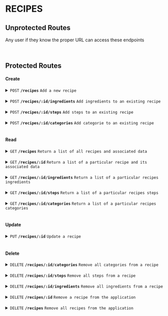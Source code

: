 # RECIPES

## Unprotected Routes

Any user if they know the proper URL can access these endpoints

<br>

## Protected Routes

#### Create

<details>
 <summary><code>POST</code> <code><b>/recipes</b></code> <code>Add a new recipe</code></summary>

##### Security

> | Secured   | Role Required | description             |
> |-----------|---------------|-------------------------|
> | None      |  None | N/A  |


##### Parameters

> | name      |  type     | data type               | description                                                           |
> |-----------|-----------|-------------------------|-----------------------------------------------------------------------|
> | None      |  required | object (JSON or YAML)   | N/A  |

##### Payload

> | Name      |  type     | data type               | description                                                           |
> |-----------|-----------|-------------------------|-----------------------------------------------------------------------|
> | userId      |  required | number   | The unique identifier of the user owning the recipe  |
> | name | required | string | The recipes name |
> | servings | required | number | How many people could this recipe feed |
> | calories_per_serving | required | number | The number of calories each serving of this recipe provides |
> | prep_time | required | number | How long in minutes to prep the ingredients for the recipe |
> | cook_time | required | number | How long in minutes to cook this dish |
> | steps | required | array | List if steps to follow to make the recipe |
> | ingredients | required | array | List of ingredients required to make the recipe |
> | cookbookId | required | number | The cookbook the new recipe will initially be stored in |
> | categories | required | array | List of categories that the recipe belongs too |

##### Payload example
> ```json
> {
>     "recipe": {
>       "userId": 35,
>       "name": "Baked Beans on toast with cheese",
>       "description": "",
>       "servings": 1,
>       "calories_per_serving": 150,
>       "prep_time": 6,
>       "cook_time": 7
>     },
>     "steps": [
>         { "stepNo": 1, "content": "Toast some bread" },
>         { "stepNo": 2, "content": "Place baked beans into a pan" },
>         { "stepNo": 3, "content": "Grate some cheese in with the beans and mix together" },
>         { "stepNo": 4, "content": "Cook the beans and cheese for 4 minutes"},
>         { "stepNo": 5, "content": "Pour the beans and cheese over the bread" },
>         { "stepNo": 6, "content": "Server and enjoy" }
>       ],
>     "ingredients": [
>         { "ingredientId": 1, "amount": 2, "amount_type": "slices" },
>         { "ingredientId": 4, "amount": 1, "amount_type": "can" },
>         { "ingredientId": 5, "amount": 50, "amount_type": "grams" }
>       ],
>     "cookbookId": 2,
>     "categories": [
>         { "categoryId": 1 },
>         { "categoryId": 2 },
>         { "categoryId": 4 }
>       ]
> }
> ```

##### Responses

> | http code     | content-type                      | response                                                            |
> |---------------|-----------------------------------|---------------------------------------------------------------------|
> | `200`         | `application/json`  | `{"success":true,"message":"Recipe successfully added"}`  |
> | `400`         | `application/json`  | `{"status":"400", "success": "false", "message": "Undefined request body" }` |
> | `400`         | `application/json`  | `{"status":"400", "success": "false", "message": "Undefined recipe" }` |
> | `400`         | `application/json`  | `{"status":"400", "success": "false", "message": "Wrong format for recipe" }` |
> | `400`         | `application/json`  | `{"status":"400", "success": "false", "message": "Undefined userId" }` |
> | `400`         | `application/json`  | `{"status":"400", "success": "false", "message": "Wrong format for userId" }` |
> | `400`         | `application/json`  | `{"status":"400", "success": "false", "message": "Undefined name" }` |
> | `400`         | `application/json`  | `{"status":"400", "success": "false", "message": "Wrong format for name" }` |
> | `400`         | `application/json`  | `{"status":"400", "success": "false", "message": "Undefined servings" }` |
> | `400`         | `application/json`  | `{"status":"400", "success": "false", "message": "Wrong format for servings" }` |
> | `400`         | `application/json`  | `{"status":"400", "success": "false", "message": "Undefined calories_per_serving" }` |
> | `400`         | `application/json`  | `{"status":"400", "success": "false", "message": "Wrong format for calories_per_serving" }` |
> | `400`         | `application/json`  | `{"status":"400", "success": "false", "message": "Undefined prep_time" }` |
> | `400`         | `application/json`  | `{"status":"400", "success": "false", "message": "Wrong format for prep_time" }` |
> | `400`         | `application/json`  | `{"status":"400", "success": "false", "message": "Undefined cook_time" }` |
> | `400`         | `application/json`  | `{"status":"400", "success": "false", "message": "Wrong format for cook_time" }` |
> | `400`         | `application/json`  | `{"status":"400", "success": "false", "message": "Undefined steps" }` |
> | `400`         | `application/json`  | `{"status":"400", "success": "false", "message": "Wrong format for steps" }` |
> | `400`         | `application/json`  | `{"status":"400", "success": "false", "message": "Undefined ingredients" }` |
> | `400`         | `application/json`  | `{"status":"400", "success": "false", "message": "Wrong format for ingredients" }` |
> | `400`         | `application/json`  | `{"status":"400", "success": "false", "message": "Undefined cookbookId" }` |
> | `400`         | `application/json`  | `{"status":"400", "success": "false", "message": "Wrong format for cookbookId" }` |
> | `400`         | `application/json`  | `{"status":"400", "success": "false", "message": "Undefined categories" }` |
> | `400`         | `application/json`  | `{"status":"400", "success": "false", "message": "Wrong format for categories" }` |
> | `500`         | `application/json`  | `{"status":"500", "success": "false", "message": "There was a problem with the resource, please try again later"}` |

##### Example cURL

> ```javascript
>  curl -X POST -H "Content-Type: application/json" -H "Authorization: Bearer eyJhbGciOiJIUzI1NiIsInR5cCI6IkpXVCJ9.eyJ1c2VyIjp7ImlkIjozNCwicm9sZXMiOiJBZG1pbiJ9LCJpYXQiOjE2NzYyOTAzNTYsImV4cCI6MTY3NjM3Njc1Nn0.rDHrC6B5Inj48SfotL5TUuaMdLsbB8Y2mNrF6ZmnBgE" -b "cookies.txt" -d @recipe.json http://localhost:5000/recipes

##### Example Response Package
> ```json
> {"success":true,"message":"Recipe successfully added"}
> ```
</details>

<br>

<details>
 <summary><code>POST</code> <code><b>/recipes/:id/ingredients</b></code> <code>Add ingredients to an existing recipe</code></summary>

##### Security

> | Secured   | Role Required | description             |
> |-----------|---------------|-------------------------|
> | None      |  None | N/A  |


##### Parameters

> | name      |  type     | data type               | description                                                           |
> |-----------|-----------|-------------------------|-----------------------------------------------------------------------|
> | id      |  required | Number   | The unique identifier of the recipe to add one or more ingredients to  |

##### Payload

> | Name      |  type     | data type               | description                                                           |
> |-----------|-----------|-------------------------|-----------------------------------------------------------------------|
> | ingredientId | required | number | The ingredient being added to the recipe |
> | amount | required | number | How much of the ingredient is needed for the recipe |
> | amount_type | required | string | What is the amounts type I.E. slice, grams etc |

##### Payload example
> ```json
> {
>   "ingredientId": 1,
>   "amount": 1,
>   "amount_type": "slice"
> }
> ```

##### Responses

> | http code     | content-type                      | response                                                            |
> |---------------|-----------------------------------|---------------------------------------------------------------------|
> | `200`         | `application/json`  | `{"status":200,"success":true,"message":"Ingredient successfully added to recipe"}`  |
> | `400`         | `application/json`  | `{"status":"400", "success": "false", "message": "Undefined request parameters" }` |
> | `400`         | `application/json`  | `{"status":"400", "success": "false", "message": "Undefined id" }` |
> | `400`         | `application/json`  | `{"status":"400", "success": "false", "message": "Undefined request body" }` |
> | `400`         | `application/json`  | `{"status":"400", "success": "false", "message": "Undefined ingredientId" }` |
> | `400`         | `application/json`  | `{"status":"400", "success": "false", "message": "Wrong format for ingredientId" }` |
> | `400`         | `application/json`  | `{"status":"400", "success": "false", "message": "Undefined amount" }` |
> | `400`         | `application/json`  | `{"status":"400", "success": "false", "message": "Wrong format for amount" }` |
> | `400`         | `application/json`  | `{"status":"400", "success": "false", "message": "Undefined amount_type" }` |
> | `400`         | `application/json`  | `{"status":"400", "success": "false", "message": "Wrong format for amount_type" }` |
> | `500`         | `application/json`  | `{"status":"500", "success": "false", "message": "There was a problem with the resource, please try again later"}` |

##### Example cURL

> ```javascript
>  curl -X POST -H "Content-Type: application/json" -H "Authorization: Bearer eyJhbGciOiJIUzI1NiIsInR5cCI6IkpXVCJ9.eyJ1c2VyIjp7ImlkIjozNCwicm9sZXMiOiJBZG1pbiJ9LCJpYXQiOjE2NzYyOTAzNTYsImV4cCI6MTY3NjM3Njc1Nn0.rDHrC6B5Inj48SfotL5TUuaMdLsbB8Y2mNrF6ZmnBgE" -b "cookies.txt" -d @recipe_ingredient.json http://localhost:5000/recipes/22/ingredients

##### Example Response Package
> ```json
> {"status":200,"success":true,"message":"Ingredient successfully added to recipe"}
> ```
</details>

<br>

<details>
 <summary><code>POST</code> <code><b>/recipes/:id/steps</b></code> <code>Add steps to an existing recipe</code></summary>

##### Security

> | Secured   | Role Required | description             |
> |-----------|---------------|-------------------------|
> | None      |  None | N/A  |


##### Parameters

> | name      |  type     | data type               | description                                                           |
> |-----------|-----------|-------------------------|-----------------------------------------------------------------------|
> | id      |  required | Number   | The unique identifier of the recipe to add one or more ingredients to  |

##### Payload

> | Name      |  type     | data type               | description                                                           |
> |-----------|-----------|-------------------------|-----------------------------------------------------------------------|
> | stepNo | required | number | The numer identifying the order of the step |
> | stepContent | required | string | Detailed text of what to do for this step |

##### Payload example
> ```json
> {
>   "stepNo": 1,
>   "stepContent": "Place toast in toaster"
> }
> ```

##### Responses

> | http code     | content-type                      | response                                                            |
> |---------------|-----------------------------------|---------------------------------------------------------------------|
> | `200`         | `application/json`  | `{"success":true,"message":"Step has been successfully added to the recipe"}`  |
> | `400`         | `application/json`  | `{"status":"400", "success": "false", "message": "Undefined request parameters" }` |
> | `400`         | `application/json`  | `{"status":"400", "success": "false", "message": "Undefined id" }` |
> | `400`         | `application/json`  | `{"status":"400", "success": "false", "message": "Undefined request body" }` |
> | `400`         | `application/json`  | `{"status":"400", "success": "false", "message": "Undefined stepNo" }` |
> | `400`         | `application/json`  | `{"status":"400", "success": "false", "message": "Wrong format for stepNo" }` |
> | `400`         | `application/json`  | `{"status":"400", "success": "false", "message": "Undefined stepContent" }` |
> | `400`         | `application/json`  | `{"status":"400", "success": "false", "message": "Wrong format for stepContent" }` |
> | `500`         | `application/json`  | `{"status":"500", "success": "false", "message": "There was a problem with the resource, please try again later"}` |

##### Example cURL

> ```javascript
>  curl -X POST -H "Content-Type: application/json" -H "Authorization: Bearer eyJhbGciOiJIUzI1NiIsInR5cCI6IkpXVCJ9.eyJ1c2VyIjp7ImlkIjozNCwicm9sZXMiOiJBZG1pbiJ9LCJpYXQiOjE2NzYyOTAzNTYsImV4cCI6MTY3NjM3Njc1Nn0.rDHrC6B5Inj48SfotL5TUuaMdLsbB8Y2mNrF6ZmnBgE" -b "cookies.txt" -d @recipe_steps.json http://localhost:5000/recipes/22/steps

##### Example Response Package
> ```json
> {"success":true,"message":"Step has been successfully added to the recipe"}
> ```
</details>

<br>

<details>
 <summary><code>POST</code> <code><b>/recipes/:id/categories</b></code> <code>Add categorie to an existing recipe</code></summary>

##### Security

> | Secured   | Role Required | description             |
> |-----------|---------------|-------------------------|
> | None      |  None | N/A  |


##### Parameters

> | name      |  type     | data type               | description                                                           |
> |-----------|-----------|-------------------------|-----------------------------------------------------------------------|
> | id      |  required | Number   | The unique identifier of the recipe to add one or more ingredients to  |

##### Payload

> | Name      |  type     | data type               | description                                                           |
> |-----------|-----------|-------------------------|-----------------------------------------------------------------------|
> | categoryId | required | number | The unique identifier of the category to associate with the recipe |


##### Payload example
> ```json
> {
>   "categoryId": 1
> }
> ```

##### Responses

> | http code     | content-type                      | response                                                            |
> |---------------|-----------------------------------|---------------------------------------------------------------------|
> | `200`         | `application/json`  | `{"success":true,"message":"Category successfully added to Recipe"}`  |
> | `400`         | `application/json`  | `{"status":"400", "success": "false", "message": "Undefined request parameters" }` |
> | `400`         | `application/json`  | `{"status":"400", "success": "false", "message": "Undefined id" }` |
> | `400`         | `application/json`  | `{"status":"400", "success": "false", "message": "Undefined request body" }` |
> | `400`         | `application/json`  | `{"status":"400", "success": "false", "message": "Undefined categoryId" }` |
> | `500`         | `application/json`  | `{"status":"500", "success": "false", "message": "There was a problem with the resource, please try again later"}` |

##### Example cURL

> ```javascript
>  curl -X POST -H "Content-Type: application/json" -H "Authorization: Bearer eyJhbGciOiJIUzI1NiIsInR5cCI6IkpXVCJ9.eyJ1c2VyIjp7ImlkIjozNCwicm9sZXMiOiJBZG1pbiJ9LCJpYXQiOjE2NzYyOTAzNTYsImV4cCI6MTY3NjM3Njc1Nn0.rDHrC6B5Inj48SfotL5TUuaMdLsbB8Y2mNrF6ZmnBgE" -b "cookies.txt" -d @recipe_categories.json http://localhost:5000/recipes/22/categories

##### Example Response Package
> ```json
> {"success":true,"message":"Category successfully added to Recipe"}
> ```
</details>

<br>

#### Read

<details>
 <summary><code>GET</code> <code><b>/recipes</b></code> <code>Return a list of all recipes and associated data</code></summary>

##### Security

> | Secured   | Role Required | description             |
> |-----------|---------------|-------------------------|
> | None      |  None | N/A  |


##### Parameters

> | name      |  type     | data type               | description                                                           |
> |-----------|-----------|-------------------------|-----------------------------------------------------------------------|
> | None      |  None | None   | N/A  |

##### Payload

> | Name      |  type     | data type               | description                                                           |
> |-----------|-----------|-------------------------|-----------------------------------------------------------------------|
> | None      |  None | None   | N/A  |

##### Payload example
> ```json
> ```

##### Responses

> | http code     | content-type                      | response                                                            |
> |---------------|-----------------------------------|---------------------------------------------------------------------|
> | `200`         | `application/json`  | Returns a list of one or more recipes  |
> | `404`         | `application/json`  | `{"status":"404", "success": "false", "message": "There are currently no recipes" }` |
> | `500`         | `application/json`  | `{"status":"500", "success": "false", "message": "There was a problem with the resource, please try again later"}` |

##### Example cURL

> ```javascript
>  curl -X GET -H "Content-Type: application/json" -H "Authorization: Bearer eyJhbGciOiJIUzI1NiIsInR5cCI6IkpXVCJ9.eyJ1c2VyIjp7ImlkIjozNCwicm9sZXMiOiJBZG1pbiJ9LCJpYXQiOjE2NzYyOTAzNTYsImV4cCI6MTY3NjM3Njc1Nn0.rDHrC6B5Inj48SfotL5TUuaMdLsbB8Y2mNrF6ZmnBgE" -b "cookies.txt" http://localhost:5000/recipes

##### Example Response Package
> ```json
> [{"recipeId":18,"name":"Spicy cheese on toast","description":"A twist of one of the UKs favourite dishes","servings":1,"calories_per_serving":234,"prep_time":5,"cook_time":8,"rating":1,"ingredients":[],"cookbooks":[],"steps":[],"categories":[{"id":14,"name":"Lunches"}]},{"recipeId":22,"name":"Baked Beans on toast with cheese","description":"","servings":1,"calories_per_serving":150,"prep_time":6,"cook_time":7,"rating":null,"ingredients":[{"id":22,"name":"bread","amount":2,"amount_type":"slices"},{"id":21,"name":"beans","amount":1,"amount_type":"can"},{"id":23,"name":"cheese","amount":50,"amount_type":"grams"},{"id":20,"name":"eggs","amount":6,"amount_type":"large"}],"cookbooks":[{"id":8,"name":"Dairy Free Recipes"}],"steps":[{"id":68,"stepNo":1,"content":"Toast some bread"},{"id":69,"stepNo":2,"content":"Place baked beans into a pan"},{"id":70,"stepNo":3,"content":"Grate some cheese in with the beans and mix together"},{"id":71,"stepNo":4,"content":"Cook the beans and cheese for 4 minutes"},{"id":72,"stepNo":5,"content":"Pour the beans and cheese over the bread"},{"id":73,"stepNo":6,"content":"Server and enjoy"},{"id":74,"stepNo":7,"content":"Optional: Sprinkle soem grated cheese over the top"}],"categories":[{"id":12,"name":"Breakfasts"},{"id":14,"name":"Lunches"},{"id":15,"name":"Snacks"},{"id":21,"name":"Vegetarian"}]}]
> ```
</details>

<br>

<details>
 <summary><code>GET</code> <code><b>/recipes/:id</b></code> <code>Return a list of a particular recipe and its associated data</code></summary>

##### Security

> | Secured   | Role Required | description             |
> |-----------|---------------|-------------------------|
> | None      |  None | N/A  |


##### Parameters

> | name      |  type     | data type               | description                                                           |
> |-----------|-----------|-------------------------|-----------------------------------------------------------------------|
> | id      |  required | Number   | The unique identifier of the recipe we are interested in  |

##### Payload

> | Name      |  type     | data type               | description                                                           |
> |-----------|-----------|-------------------------|-----------------------------------------------------------------------|
> | None      |  None | None   | N/A  |

##### Payload example
> ```json
> ```

##### Responses

> | http code     | content-type                      | response                                                            |
> |---------------|-----------------------------------|---------------------------------------------------------------------|
> | `200`         | `application/json`  | Returns a list of one or more recipes  |
> | `400`         | `application/json`  | `{"status":"400", "success": "false", "message": "Undefined request parameter" }` |
> | `400`         | `application/json`  | `{"status":"400", "success": "false", "message": "Undefined id" }` |
> | `404`         | `application/json`  | `{"status":"404", "success": "false", "message": "No recipe found matching supplied id" }` |
> | `500`         | `application/json`  | `{"status":"500", "success": "false", "message": "There was a problem with the resource, please try again later"}` |

##### Example cURL

> ```javascript
>  curl -X GET -H "Content-Type: application/json" -H "Authorization: Bearer eyJhbGciOiJIUzI1NiIsInR5cCI6IkpXVCJ9.eyJ1c2VyIjp7ImlkIjozNCwicm9sZXMiOiJBZG1pbiJ9LCJpYXQiOjE2NzYyOTAzNTYsImV4cCI6MTY3NjM3Njc1Nn0.rDHrC6B5Inj48SfotL5TUuaMdLsbB8Y2mNrF6ZmnBgE" -b "cookies.txt" http://localhost:5000/recipes/18

##### Example Response Package
> ```json
> [{"id":18,"userId":34,"name":"Spicy cheese on toast","description":"A twist of one of the UKs favourite dishes","servings":1,"calories_per_serving":234,"prep_time":5,"cook_time":8,"rating":1,"ingredients":[],"steps":[],"categories":[{"id":14,"name":"Lunches"}],"cookbooks":[]}]
> ```
</details>

<br>

<details>
 <summary><code>GET</code> <code><b>/recipes/:id/ingredients</b></code> <code>Return a list of a particular recipes ingredients</code></summary>

##### Security

> | Secured   | Role Required | description             |
> |-----------|---------------|-------------------------|
> | None      |  None | N/A  |


##### Parameters

> | name      |  type     | data type               | description                                                           |
> |-----------|-----------|-------------------------|-----------------------------------------------------------------------|
> | id      |  required | Number   | The unique identifier of the recipe we are interested in  |

##### Payload

> | Name      |  type     | data type               | description                                                           |
> |-----------|-----------|-------------------------|-----------------------------------------------------------------------|
> | None      |  None | None   | N/A  |

##### Payload example
> ```json
> ```

##### Responses

> | http code     | content-type                      | response                                                            |
> |---------------|-----------------------------------|---------------------------------------------------------------------|
> | `200`         | `application/json`  | Returns a list of one or more recipes  |
> | `400`         | `application/json`  | `{"status":"400", "success": "false", "message": "Undefined request parameter" }` |
> | `400`         | `application/json`  | `{"status":"400", "success": "false", "message": "Undefined id" }` |
> | `404`         | `application/json`  | `{"status":"404", "success": "false", "message": "Recipe currently has no ingredients" }` |
> | `500`         | `application/json`  | `{"status":"500", "success": "false", "message": "There was a problem with the resource, please try again later"}` |

##### Example cURL

> ```javascript
>  curl -X GET -H "Content-Type: application/json" -H "Authorization: Bearer eyJhbGciOiJIUzI1NiIsInR5cCI6IkpXVCJ9.eyJ1c2VyIjp7ImlkIjozNCwicm9sZXMiOiJBZG1pbiJ9LCJpYXQiOjE2NzYyOTAzNTYsImV4cCI6MTY3NjM3Njc1Nn0.rDHrC6B5Inj48SfotL5TUuaMdLsbB8Y2mNrF6ZmnBgE" -b "cookies.txt" http://localhost:5000/recipes/22/ingredients

##### Example Response Package
> ```json
> [{"id":22,"name":"bread","amount":2,"amount_type":"slices"},{"id":21,"name":"beans","amount":1,"amount_type":"can"},{"id":23,"name":"cheese","amount":50,"amount_type":"grams"},{"id":20,"name":"eggs","amount":6,"amount_type":"large"}]
> ```
</details>

<br>

<details>
 <summary><code>GET</code> <code><b>/recipes/:id/steps</b></code> <code>Return a list of a particular recipes steps</code></summary>

##### Security

> | Secured   | Role Required | description             |
> |-----------|---------------|-------------------------|
> | None      |  None | N/A  |


##### Parameters

> | name      |  type     | data type               | description                                                           |
> |-----------|-----------|-------------------------|-----------------------------------------------------------------------|
> | id      |  required | Number   | The unique identifier of the recipe we are interested in  |

##### Payload

> | Name      |  type     | data type               | description                                                           |
> |-----------|-----------|-------------------------|-----------------------------------------------------------------------|
> | None      |  None | None   | N/A  |

##### Payload example
> ```json
> ```

##### Responses

> | http code     | content-type                      | response                                                            |
> |---------------|-----------------------------------|---------------------------------------------------------------------|
> | `200`         | `application/json`  | Returns a list of one or more recipes  |
> | `400`         | `application/json`  | `{"status":"400", "success": "false", "message": "Undefined request parameter" }` |
> | `400`         | `application/json`  | `{"status":"400", "success": "false", "message": "Undefined id" }` |
> | `404`         | `application/json`  | `{"status":"404", "success": "false", "message": "This recipe currently has no steps" }` |
> | `500`         | `application/json`  | `{"status":"500", "success": "false", "message": "There was a problem with the resource, please try again later"}` |

##### Example cURL

> ```javascript
>  curl -X GET -H "Content-Type: application/json" -H "Authorization: Bearer eyJhbGciOiJIUzI1NiIsInR5cCI6IkpXVCJ9.eyJ1c2VyIjp7ImlkIjozNCwicm9sZXMiOiJBZG1pbiJ9LCJpYXQiOjE2NzYyOTAzNTYsImV4cCI6MTY3NjM3Njc1Nn0.rDHrC6B5Inj48SfotL5TUuaMdLsbB8Y2mNrF6ZmnBgE" -b "cookies.txt" http://localhost:5000/recipes/22/steps

##### Example Response Package
> ```json
> [{"id":68,"recipeId":22,"stepNo":1,"content":"Toast some bread","created_at":"2023-02-13T12:56:27.900Z","updated_at":"2023-02-13T12:56:27.900Z"},{"id":69,"recipeId":22,"stepNo":2,"content":"Place baked beans into a pan","created_at":"2023-02-13T12:56:27.900Z","updated_at":"2023-02-13T12:56:27.900Z"},{"id":70,"recipeId":22,"stepNo":3,"content":"Grate some cheese in with the beans and mix together","created_at":"2023-02-13T12:56:27.900Z","updated_at":"2023-02-13T12:56:27.900Z"},{"id":71,"recipeId":22,"stepNo":4,"content":"Cook the beans and cheese for 4 minutes","created_at":"2023-02-13T12:56:27.900Z","updated_at":"2023-02-13T12:56:27.900Z"},{"id":72,"recipeId":22,"stepNo":5,"content":"Pour the beans and cheese over the bread","created_at":"2023-02-13T12:56:27.900Z","updated_at":"2023-02-13T12:56:27.900Z"},{"id":73,"recipeId":22,"stepNo":6,"content":"Server and enjoy","created_at":"2023-02-13T12:56:27.900Z","updated_at":"2023-02-13T12:56:27.900Z"},{"id":74,"recipeId":22,"stepNo":7,"content":"Optional: Sprinkle soem grated cheese over the top","created_at":"2023-02-13T19:43:44.083Z","updated_at":"2023-02-13T19:43:44.083Z"}]
> ```
</details>

<br>

<details>
 <summary><code>GET</code> <code><b>/recipes/:id/categories</b></code> <code>Return a list of a particular recipes categories</code></summary>

##### Security

> | Secured   | Role Required | description             |
> |-----------|---------------|-------------------------|
> | None      |  None | N/A  |


##### Parameters

> | name      |  type     | data type               | description                                                           |
> |-----------|-----------|-------------------------|-----------------------------------------------------------------------|
> | id      |  required | Number   | The unique identifier of the recipe we are interested in  |

##### Payload

> | Name      |  type     | data type               | description                                                           |
> |-----------|-----------|-------------------------|-----------------------------------------------------------------------|
> | None      |  None | None   | N/A  |

##### Payload example
> ```json
> ```

##### Responses

> | http code     | content-type                      | response                                                            |
> |---------------|-----------------------------------|---------------------------------------------------------------------|
> | `200`         | `application/json`  | Returns a list of one or more recipes  |
> | `400`         | `application/json`  | `{"status":"400", "success": "false", "message": "Undefined request parameter" }` |
> | `400`         | `application/json`  | `{"status":"400", "success": "false", "message": "Undefined id" }` |
> | `404`         | `application/json`  | `{"status":"404", "success": "false", "message": "This recipe currently has no categories" }` |
> | `500`         | `application/json`  | `{"status":"500", "success": "false", "message": "There was a problem with the resource, please try again later"}` |

##### Example cURL

> ```javascript
>  curl -X GET -H "Content-Type: application/json" -H "Authorization: Bearer eyJhbGciOiJIUzI1NiIsInR5cCI6IkpXVCJ9.eyJ1c2VyIjp7ImlkIjozNCwicm9sZXMiOiJBZG1pbiJ9LCJpYXQiOjE2NzYyOTAzNTYsImV4cCI6MTY3NjM3Njc1Nn0.rDHrC6B5Inj48SfotL5TUuaMdLsbB8Y2mNrF6ZmnBgE" -b "cookies.txt" http://localhost:5000/recipes/22/categories

##### Example Response Package
> ```json
> [{"id":21,"recipeId":22,"categoryId":12,"categoryName":"Breakfasts"},{"id":22,"recipeId":22,"categoryId":14,"categoryName":"Lunches"},{"id":23,"recipeId":22,"categoryId":15,"categoryName":"Snacks"},{"id":24,"recipeId":22,"categoryId":21,"categoryName":"Vegetarian"}]
> ```
</details>

<br>

#### Update

<details>
 <summary><code>PUT</code> <code><b>/recipes/:id</b></code> <code>Update a recipe</code></summary>

##### Security

> | Secured   | Role Required | description             |
> |-----------|---------------|-------------------------|
> | None      |  None | N/A  |


##### Parameters

> | name      |  type     | data type               | description                                                           |
> |-----------|-----------|-------------------------|-----------------------------------------------------------------------|
> | id      |  required | Number   | The unique identifier of the recipe we are interested in  |

##### Payload

> | Name      |  type     | data type               | description                                                           |
> |-----------|-----------|-------------------------|-----------------------------------------------------------------------|
> | name      |  required | string   | Updated name of the recipe  |
> | userId | required | number | Updated id of the user owning the recipe |
> | servings | required | number | Updated how many servings the recipe gives |
> | calories_per_servings | required | number | Updated how many calories the recipe has per serving |
> | prep_time | required | number | Updated time it takes in minutes to prepare the recipe |
> | cook_time | required | numer | Updated time it takes in minutes to cook the recipe |
> | rating | required | number | Updated rating for the recipe |

##### Payload example
> ```json
> {
>     "name": "Spicy CHEESE on toast",
>     "userId": 35,
>     "servings": 2,
>     "calories_per_serving": 321,
>     "prep_time": 5,
>     "cook_time": 6,
>     "rating": 12
> }
> ```

##### Responses

> | http code     | content-type                      | response                                                            |
> |---------------|-----------------------------------|---------------------------------------------------------------------|
> | `200`         | `application/json`  | `{"status": 200, "success": true, "message": "Recipe successfully updated"}`  |
> | `400`         | `application/json`  | `{"status":"400", "success": "false", "message": "Undefined request parameters" }` |
> | `400`         | `application/json`  | `{"status":"400", "success": "false", "message": "Undefined id" }` |
> | `400`         | `application/json`  | `{"status":"400", "success": "false", "message": "Undefined request body" }` |
> | `400`         | `application/json`  | `{"status":"400", "success": "false", "message": "Undefined name" }` |
> | `400`         | `application/json`  | `{"status":"400", "success": "false", "message": "Wrong format for name" }` |
> | `400`         | `application/json`  | `{"status":"400", "success": "false", "message": "Undefined userId" }` |
> | `400`         | `application/json`  | `{"status":"400", "success": "false", "message": "Wrong format for userId" }` |
> | `400`         | `application/json`  | `{"status":"400", "success": "false", "message": "Undefined servings" }` |
> | `400`         | `application/json`  | `{"status":"400", "success": "false", "message": "Wrong format for servings" }` |
> | `400`         | `application/json`  | `{"status":"400", "success": "false", "message": "Undefined calories_per_serving" }` |
> | `400`         | `application/json`  | `{"status":"400", "success": "false", "message": "Wrong format for calories_per_serving" }` |
> | `400`         | `application/json`  | `{"status":"400", "success": "false", "message": "Undefined prep_time" }` |
> | `400`         | `application/json`  | `{"status":"400", "success": "false", "message": "Wrong format for prep_time" }` |
> | `400`         | `application/json`  | `{"status":"400", "success": "false", "message": "Undefined cook_time" }` |
> | `400`         | `application/json`  | `{"status":"400", "success": "false", "message": "Wrong format for cook_time" }` |
> | `400`         | `application/json`  | `{"status":"400", "success": "false", "message": "Undefined rating" }` |
> | `400`         | `application/json`  | `{"status":"400", "success": "false", "message": "Wrong format for rating" }` |
> | `404`         | `application/json`  | `{"status":"404", "success": "false", "message": "No recipe found to update" }` |
> | `500`         | `application/json`  | `{"status":"500", "success": "false", "message": "There was a problem with the resource, please try again later"}` |

##### Example cURL

> ```javascript
>  curl -X PUT -H "Content-Type: application/json" -H "Authorization: Bearer eyJhbGciOiJIUzI1NiIsInR5cCI6IkpXVCJ9.eyJ1c2VyIjp7ImlkIjozNCwicm9sZXMiOiJBZG1pbiJ9LCJpYXQiOjE2NzYzNTkxNDcsImV4cCI6MTY3NjQ0NTU0N30.Lzp_76Mlno1JLUGtlxlGHhyVr1gKAYwl8iXJ4T3auas" -b "cookies.txt" -d @recipe_update.json http://localhost:5000/recipes/22

##### Example Response Package
> ```json
> {"status":200,"success":true,"message":"Recipe successfully updated"}
> ```
</details>

<br>

#### Delete

<details>
 <summary><code>DELETE</code> <code><b>/recipes/:id/categories</b></code> <code>Remove all categories from a recipe</code></summary>

##### Security

> | Secured   | Role Required | description             |
> |-----------|---------------|-------------------------|
> | None      |  None | N/A  |


##### Parameters

> | name      |  type     | data type               | description                                                           |
> |-----------|-----------|-------------------------|-----------------------------------------------------------------------|
> | id      |  required | Number   | The unique identifier of the recipe we are interested in  |

##### Payload

> | Name      |  type     | data type               | description                                                           |
> |-----------|-----------|-------------------------|-----------------------------------------------------------------------|
> | None      |  None | None   | None  |


##### Payload example
> ```json
> ```

##### Responses

> | http code     | content-type                      | response                                                            |
> |---------------|-----------------------------------|---------------------------------------------------------------------|
> | `200`         | `application/json`  | `{"status":200,"success":true,"message":"Categories have been removed from the recipe successfully"}`  |
> | `400`         | `application/json`  | `{"status":"400", "success": "false", "message": "Undefined request parameters" }` |
> | `400`         | `application/json`  | `{"status":"400", "success": "false", "message": "Undefined id" }` |
> | `404`         | `application/json`  | `{"status":"404", "success": "false", "message": "The recipe has no categories to remove" }` |
> | `500`         | `application/json`  | `{"status":"500", "success": "false", "message": "There was a problem with the resource, please try again later"}` |

##### Example cURL

> ```javascript
>  curl -X DELETE -H "Content-Type: application/json" -H "Authorization: Bearer eyJhbGciOiJIUzI1NiIsInR5cCI6IkpXVCJ9.eyJ1c2VyIjp7ImlkIjozNCwicm9sZXMiOiJBZG1pbiJ9LCJpYXQiOjE2NzYzNTkxNDcsImV4cCI6MTY3NjQ0NTU0N30.Lzp_76Mlno1JLUGtlxlGHhyVr1gKAYwl8iXJ4T3auas" -b "cookies.txt" http://localhost:5000/recipes/22/categories

##### Example Response Package
> ```json
> {"status":200,"success":true,"message":"Categories have been removed from the recipe successfully"}
> ```
</details>

<br>

<details>
 <summary><code>DELETE</code> <code><b>/recipes/:id/steps</b></code> <code>Remove all steps from a recipe</code></summary>

##### Security

> | Secured   | Role Required | description             |
> |-----------|---------------|-------------------------|
> | None      |  None | N/A  |


##### Parameters

> | name      |  type     | data type               | description                                                           |
> |-----------|-----------|-------------------------|-----------------------------------------------------------------------|
> | id      |  required | Number   | The unique identifier of the recipe we are interested in  |

##### Payload

> | Name      |  type     | data type               | description                                                           |
> |-----------|-----------|-------------------------|-----------------------------------------------------------------------|
> | None      |  None | None   | None  |


##### Payload example
> ```json
> ```

##### Responses

> | http code     | content-type                      | response                                                            |
> |---------------|-----------------------------------|---------------------------------------------------------------------|
> | `200`         | `application/json`  | `{"status":200,"success":true,"message":"Steps successfully removed from recipe"}`  |
> | `400`         | `application/json`  | `{"status":"400", "success": "false", "message": "Undefined request parameters" }` |
> | `400`         | `application/json`  | `{"status":"400", "success": "false", "message": "Undefined id" }` |
> | `404`         | `application/json`  | `{"status":"404", "success": "false", "message": "The recipe has no steps to remove" }` |
> | `500`         | `application/json`  | `{"status":"500", "success": "false", "message": "There was a problem with the resource, please try again later"}` |

##### Example cURL

> ```javascript
>  curl -X DELETE -H "Content-Type: application/json" -H "Authorization: Bearer eyJhbGciOiJIUzI1NiIsInR5cCI6IkpXVCJ9.eyJ1c2VyIjp7ImlkIjozNCwicm9sZXMiOiJBZG1pbiJ9LCJpYXQiOjE2NzYzNTkxNDcsImV4cCI6MTY3NjQ0NTU0N30.Lzp_76Mlno1JLUGtlxlGHhyVr1gKAYwl8iXJ4T3auas" -b "cookies.txt" http://localhost:5000/recipes/22/steps

##### Example Response Package
> ```json
> {"status":200,"success":true,"message":"Steps successfully removed from recipe"}
> ```
</details>

<br>

<details>
 <summary><code>DELETE</code> <code><b>/recipes/:id/ingredients</b></code> <code>Remove all ingredients from a recipe</code></summary>

##### Security

> | Secured   | Role Required | description             |
> |-----------|---------------|-------------------------|
> | None      |  None | N/A  |


##### Parameters

> | name      |  type     | data type               | description                                                           |
> |-----------|-----------|-------------------------|-----------------------------------------------------------------------|
> | id      |  required | Number   | The unique identifier of the recipe we are interested in  |

##### Payload

> | Name      |  type     | data type               | description                                                           |
> |-----------|-----------|-------------------------|-----------------------------------------------------------------------|
> | None      |  None | None   | None  |


##### Payload example
> ```json
> ```

##### Responses

> | http code     | content-type                      | response                                                            |
> |---------------|-----------------------------------|---------------------------------------------------------------------|
> | `200`         | `application/json`  | `{"status":200,"success":true,"message":"All ingredients have been removed from the recipe"}`  |
> | `400`         | `application/json`  | `{"status":"400", "success": "false", "message": "Undefined request parameters" }` |
> | `400`         | `application/json`  | `{"status":"400", "success": "false", "message": "Undefined id" }` |
> | `404`         | `application/json`  | `{"status":"404", "success": "false", "message": "The recipe has no ingredients to remove" }` |
> | `500`         | `application/json`  | `{"status":"500", "success": "false", "message": "There was a problem with the resource, please try again later"}` |

##### Example cURL

> ```javascript
>  curl -X DELETE -H "Content-Type: application/json" -H "Authorization: Bearer eyJhbGciOiJIUzI1NiIsInR5cCI6IkpXVCJ9.eyJ1c2VyIjp7ImlkIjozNCwicm9sZXMiOiJBZG1pbiJ9LCJpYXQiOjE2NzYzNTkxNDcsImV4cCI6MTY3NjQ0NTU0N30.Lzp_76Mlno1JLUGtlxlGHhyVr1gKAYwl8iXJ4T3auas" -b "cookies.txt" http://localhost:5000/recipes/22/ingredients

##### Example Response Package
> ```json
> {"status":200,"success":true,"message":"All ingredients have been removed from the recipe"}
> ```
</details>

<br>

<details>
 <summary><code>DELETE</code> <code><b>/recipes/:id</b></code> <code>Remove a recipe from the application</code></summary>

##### Security

> | Secured   | Role Required | description             |
> |-----------|---------------|-------------------------|
> | None      |  None | N/A  |


##### Parameters

> | name      |  type     | data type               | description                                                           |
> |-----------|-----------|-------------------------|-----------------------------------------------------------------------|
> | id      |  required | Number   | The unique identifier of the recipe we are interested in  |

##### Payload

> | Name      |  type     | data type               | description                                                           |
> |-----------|-----------|-------------------------|-----------------------------------------------------------------------|
> | None      |  None | None   | None  |


##### Payload example
> ```json
> ```

##### Responses

> | http code     | content-type                      | response                                                            |
> |---------------|-----------------------------------|---------------------------------------------------------------------|
> | `200`         | `application/json`  | `{"status":200,"success":true,"message":"Recipe successfully removed"}`  |
> | `400`         | `application/json`  | `{"status":"400", "success": "false", "message": "Undefined request parameters" }` |
> | `400`         | `application/json`  | `{"status":"400", "success": "false", "message": "Undefined id" }` |
> | `404`         | `application/json`  | `{"status":"404", "success": "false", "message": "No recipe found to be removed" }` |
> | `500`         | `application/json`  | `{"status":"500", "success": "false", "message": "There was a problem with the resource, please try again later"}` |

##### Example cURL

> ```javascript
>  curl -X DELETE -H "Content-Type: application/json" -H "Authorization: Bearer eyJhbGciOiJIUzI1NiIsInR5cCI6IkpXVCJ9.eyJ1c2VyIjp7ImlkIjozNCwicm9sZXMiOiJBZG1pbiJ9LCJpYXQiOjE2NzYzNTkxNDcsImV4cCI6MTY3NjQ0NTU0N30.Lzp_76Mlno1JLUGtlxlGHhyVr1gKAYwl8iXJ4T3auas" -b "cookies.txt" http://localhost:5000/recipes/22

##### Example Response Package
> ```json
> {"status":200,"success":true,"message":"Recipe successfully removed"}
> ```
</details>

<br>

<details>
 <summary><code>DELETE</code> <code><b>/recipes</b></code> <code>Remove all recipes from the application</code></summary>

##### Security

> | Secured   | Role Required | description             |
> |-----------|---------------|-------------------------|
> | None      |  None | N/A  |


##### Parameters

> | name      |  type     | data type               | description                                                           |
> |-----------|-----------|-------------------------|-----------------------------------------------------------------------|
> | id      |  required | Number   | The unique identifier of the recipe we are interested in  |

##### Payload

> | Name      |  type     | data type               | description                                                           |
> |-----------|-----------|-------------------------|-----------------------------------------------------------------------|
> | None      |  None | None   | None  |


##### Payload example
> ```json
> ```

##### Responses

> | http code     | content-type                      | response                                                            |
> |---------------|-----------------------------------|---------------------------------------------------------------------|
> | `200`         | `application/json`  | `{"status":200,"success":true,"message":"All recipes removed successfully"}`  |
> | `404`         | `application/json`  | `{"status":"404", "success": "false", "message": "No recipes found to be removed" }` |
> | `500`         | `application/json`  | `{"status":"500", "success": "false", "message": "There was a problem with the resource, please try again later"}` |

##### Example cURL

> ```javascript
>  curl -X DELETE -H "Content-Type: application/json" -H "Authorization: Bearer eyJhbGciOiJIUzI1NiIsInR5cCI6IkpXVCJ9.eyJ1c2VyIjp7ImlkIjozNCwicm9sZXMiOiJBZG1pbiJ9LCJpYXQiOjE2NzYzNTkxNDcsImV4cCI6MTY3NjQ0NTU0N30.Lzp_76Mlno1JLUGtlxlGHhyVr1gKAYwl8iXJ4T3auas" -b "cookies.txt" http://localhost:5000/recipes

##### Example Response Package
> ```json
> {"status":200,"success":true,"message":"All recipes removed successfully"}
> ```
</details>

<br>